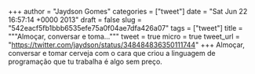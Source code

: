 
+++
author = "Jaydson Gomes"
categories = ["tweet"]
date = "Sat Jun 22 16:57:14 +0000 2013"
draft = false
slug = "542eacf5fb1bbb6535efe75a0f04ae7dfa426a07"
tags = ["tweet"]
title = """Almoçar, conversar e toma..."""
tweet = true
micro = true
tweet_url = "https://twitter.com/jaydson/status/348484836350111744"
+++
Almoçar, conversar e tomar cerveja com o cara que criou a linguagem de programação que tu trabalha é algo sem preço.

